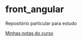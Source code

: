 # front_angular

Repositório particular para estudo

[Minhas notas do curso](minhas_notas_gerais.md)